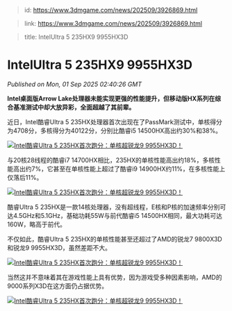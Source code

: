 > id: https://www.3dmgame.com/news/202509/3926869.html

> link: https://www.3dmgame.com/news/202509/3926869.html

> title: IntelUltra 5 235HX9 9955HX3D

# IntelUltra 5 235HX9 9955HX3D
_Published on Mon, 01 Sep 2025 02:40:26 GMT_

**Intel桌面版Arrow Lake处理器未能实现更强的性能提升，但移动版HX系列在综合基准测试中却大放异彩，全面超越了其前辈。**

近日，Intel酷睿Ultra 5 235HX处理器首次出现在了PassMark测试中，单核得分为4708分，多核得分为40122分，分别比酷睿i5 14500HX高出约30%和38%。

[![Intel酷睿Ultra 5 235HX首次跑分：单核超锐龙9 9955HX3D！](https://img.3dmgame.com/uploads/images/xiaz/20250901/1756694260_434552.jpg)](https://img1.mydrivers.com/img/20250901/a8757c35-a8d7-4d2f-8c77-99750708e96a.jpg)

与20核28线程的酷睿i7 14700HX相比，235HX的单核性能高出约18%，多核性能高出约7%，它甚至在单核性能上超过了酷睿i9 14900HX约11%，在多核性能上仅落后11%。

[![Intel酷睿Ultra 5 235HX首次跑分：单核超锐龙9 9955HX3D！](https://img.3dmgame.com/uploads/images/xiaz/20250901/1756694260_594720.jpg)](https://img1.mydrivers.com/img/20250901/17c0e81a-1419-4b14-93b7-54a8f36a736f.jpg)

酷睿Ultra 5 235HX是一款14核处理器，没有超线程，E核和P核的加速频率分别可达4.5GHz和5.1GHz，基础功耗55W与前代酷睿i5 14500HX相同，最大功耗可达160W，略高于前代。

不仅如此，酷睿Ultra 5 235HX的单核性能甚至还超过了AMD的锐龙7 9800X3D和锐龙9 9955HX3D，虽然差距不大。

[![Intel酷睿Ultra 5 235HX首次跑分：单核超锐龙9 9955HX3D！](https://img.3dmgame.com/uploads/images/xiaz/20250901/1756694261_193520.png)](https://img1.mydrivers.com/img/20250901/ef0ac523-6590-493a-81b5-802aea9662ad.png)

当然这并不意味着其在游戏性能上具有优势，因为游戏受多种因素影响，AMD的9000系列X3D在这方面仍占据优势。

[![Intel酷睿Ultra 5 235HX首次跑分：单核超锐龙9 9955HX3D！](https://img.3dmgame.com/uploads/images/xiaz/20250901/1756694261_617043.jpg)](https://img1.mydrivers.com/img/20250901/bf91a1471900446785503fe7c788bde7.jpg)
